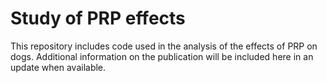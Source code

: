 # Study of PRP effects

This repository includes code used in the analysis of the effects of PRP on dogs. Additional information on the publication will be included here in an update when available.
